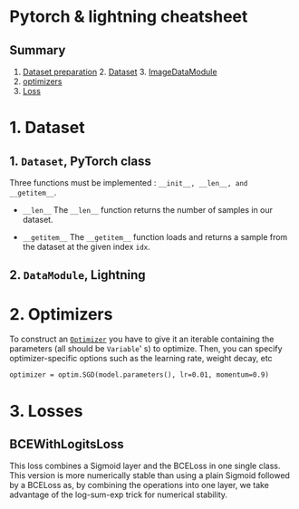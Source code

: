﻿# Pytorch & lightning cheatsheet 


## Summary 
1. [Dataset preparation](#datasaet)
	2. [Dataset](#classDataset)
	3. [ImageDataModule](#datamodule)
2. [optimizers](#optim)
3. [Loss](#loss)


# 1. Dataset <a name="datset"></a>
## 1. `Dataset`, PyTorch class <a name="classDataset"></a>
Three functions must be implemented : `__init__, __len__, and __getitem__`.

- `__len__`
The `__len__` function returns the number of samples in our dataset.

- `__getitem__`
The `__getitem__` function loads and returns a sample from the dataset at the given index `idx`.

## 2. `DataModule`,  Lightning <a name="datamodule"></a>

# 2. Optimizers
To construct an [`Optimizer`](https://pytorch.org/docs/stable/optim.html#torch.optim.Optimizer "torch.optim.Optimizer") you have to give it an iterable containing the parameters (all should be `Variable`' s) to optimize. Then, you can specify optimizer-specific options such as the learning rate, weight decay, etc

`optimizer = optim.SGD(model.parameters(), lr=0.01, momentum=0.9)`

# 3. Losses <a name="loss"></a>
## BCEWithLogitsLoss
This loss combines a Sigmoid layer and the BCELoss in one single class. This version is more numerically stable than using a plain Sigmoid followed by a BCELoss as, by combining the operations into one layer, we take advantage of the log-sum-exp trick for numerical stability.
